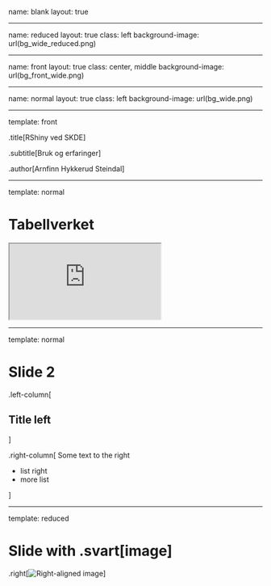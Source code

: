 name: blank
layout: true

---
name: reduced
layout: true
class: left
background-image: url(bg_wide_reduced.png)


---
name: front
layout: true
class: center, middle
background-image: url(bg_front_wide.png)

---
name: normal
layout: true
class: left
background-image: url(bg_wide.png)

---
template: front

.title[RShiny ved SKDE]

.subtitle[Bruk og erfaringer]

.author[Arnfinn Hykkerud Steindal]

---
template: normal

# Tabellverket

<iframe src="https://skde.shinyapps.io/tabellverk/">Tabellverk </iframe>

---
template: normal

# Slide 2

.left-column[
## Title left
]


.right-column[
Some text to the right

- list right
- more list

]

---
template: reduced

# Slide with .svart[image]

.right[![Right-aligned image](https://images-na.ssl-images-amazon.com/images/G/01/img15/pet-products/small-tiles/23695_pets_vertical_store_dogs_small_tile_8._CB312176604_.jpg)]






